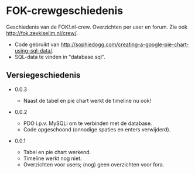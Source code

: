 FOK-crewgeschiedenis
====================

Geschiedenis van de FOK!.nl-crew. Overzichten per user en forum. Zie ook http://fok.zevkiselim.nl/crew/.

- Code gebruikt van http://sophiedogg.com/creating-a-google-pie-chart-using-sql-data/.
- SQL-data te vinden in "database.sql".


Versiegeschiedenis
------------------
- 0.0.3
  - Naast de tabel en pie chart werkt de timeline nu ook!

- 0.0.2
  - PDO i.p.v. MySQLi om te verbinden met de database.
  - Code opgeschoond (onnodige spaties en enters verwijderd).

- 0.0.1
  - Tabel en pie chart werkend.
  - Timeline werkt nog niet.
  - Overzichten voor users; (nog) geen overzichten voor fora.
